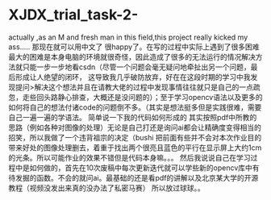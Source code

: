 # XJDX_trial_task-2-
actually ,as an M and fresh man in this field,this project really kicked my ass.....
那现在就可以用中文了 很happy了。在写的过程中实际上遇到了很多困难
最大的困难是本身电脑的环境就很奇怪，因此造成了很多的无法运行的情况解决方法就只能一步一步地看csdn（尽管一个问题会毫无疑问地牵扯出另一个问题，最后形成让人绝望的闭环， 这导致我几乎破防放弃，好在在这段时期的学习中我发现提问>解决这个想法并且在请教大佬的过程中发现事情往往就只是自己的一点疏忽，走些回头路静心排查，大概还是没问题的）；至于学习opencv语法以及更多的如何将自己的想法付诸code的问题倒不多。（其实是想法挺多但是实践很难，需要自己一遍一遍的学语法。
简单说一下我的代码如何形成的 其实按照pdf中所教的思路（例如各种对图像的处理）无论是自己打还是询问ai都会让精确度变得相当的招笑，所以我做了一个违背祖宗的决定（bushi
把前面有些并不会对本次作业目的带来好处的图像处理删去，着重于找出两个很亮且蓝色的平行在显示屏上大约1cm的光条。所以可能作业的效果不错但是代码本身嘛。。。
然后我说说自己在学习过程中是如何做的，首先在10次废稿中每次更新迭代就可以学些新的opencv库中有待发掘的函数。不会的就问ai。最基础的还是看pdf的讲解以及北京某大学的开源教程（视频没发出来真的没办法了私密马赛）
所以放过球球。。


